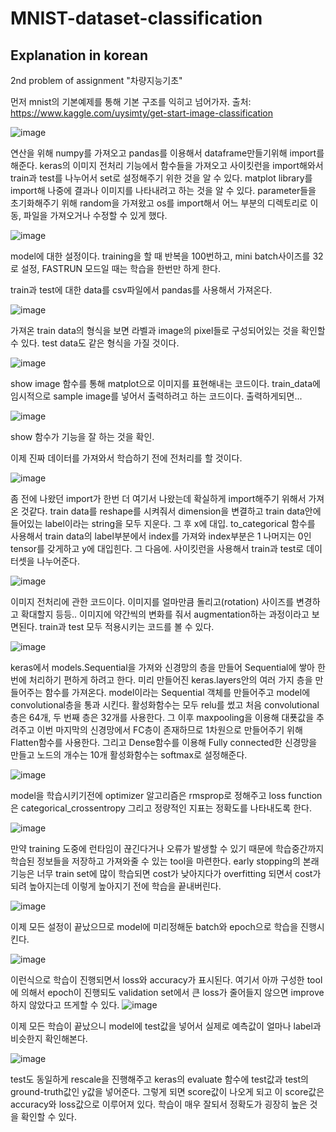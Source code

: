# MNIST-dataset-classification
## Explanation in korean
2nd problem of assignment "차량지능기초"

먼저 mnist의 기본예제를 통해 기본 구조를 익히고 넘어가자.
출처: https://www.kaggle.com/uysimty/get-start-image-classification

![image](https://user-images.githubusercontent.com/81463668/113806532-68de7080-979d-11eb-8e23-2118c2e23aa8.png)

연산을 위해 numpy를 가져오고 pandas를 이용해서 dataframe만들기위해 import를 해준다.
keras의 이미지 전처리 기능에서 함수들을 가져오고 사이킷런을 import해와서 train과 test를 나누어서 set로 설정해주기 위한 것을 알 수 있다.
matplot library를 import해 나중에 결과나 이미지를 나타내려고 하는 것을 알 수 있다.
parameter들을 초기화해주기 위해 random을 가져왔고 os를 import해서 어느 부분의 디렉토리로 이동, 파일을 가져오거나 수정할 수 있게 했다.

![image](https://user-images.githubusercontent.com/81463668/113806545-6ed45180-979d-11eb-93c0-ddd3f828f40e.png)

model에 대한 설정이다. training을 할 때 반복을 100번하고, mini batch사이즈를 32로 설정, FASTRUN 모드일 때는 학습을 한번만 하게 한다.

train과 test에 대한 data를 csv파일에서 pandas를 사용해서 가져온다.

![image](https://user-images.githubusercontent.com/81463668/113806552-74ca3280-979d-11eb-90f2-e52f52ee979d.png)

가져온 train data의 형식을 보면 라벨과 image의 pixel들로 구성되어있는 것을 확인할 수 있다. test data도 같은 형식을 가질 것이다.

![image](https://user-images.githubusercontent.com/81463668/113806560-798ee680-979d-11eb-8775-1515d5187fd7.png)

show image 함수를 통해 matplot으로 이미지를 표현해내는 코드이다.
train_data에 임시적으로 sample image를 넣어서 출력하려고 하는 코드이다.
출력하게되면...

![image](https://user-images.githubusercontent.com/81463668/113806577-827fb800-979d-11eb-92a4-a5b27971f1c9.png)

show 함수가 기능을 잘 하는 것을 확인.

이제 진짜 데이터를 가져와서 학습하기 전에 전처리를 할 것이다.

![image](https://user-images.githubusercontent.com/81463668/113806595-8a3f5c80-979d-11eb-84db-50a7e644917b.png)

좀 전에 나왔던 import가 한번 더 여기서 나왔는데 확실하게 import해주기 위해서 가져온 것같다. train data를 reshape를 시켜줘서 dimension을 변결하고 train data안에 들어있는 label이라는 string을 모두 지운다. 그 후 x에 대입.
to_categorical 함수를 사용해서 train data의 label부분에서 index를 가져와 index부분은 1 나머지는 0인 tensor를 갖게하고 y에 대입힌다.
그 다음에. 사이킷런을 사용해서 train과 test로 데이터셋을 나누어준다.

![image](https://user-images.githubusercontent.com/81463668/113806601-90cdd400-979d-11eb-9a24-6db3f5ea8d0f.png)

이미지 전처리에 관한 코드이다. 
이미지를 얼마만큼 돌리고(rotation) 사이즈를 변경하고 확대할지 등등.. 이미지에 약간씩의 변화를 줘서 augmentation하는 과정이라고 보면된다. train과 test 모두 적용시키는 코드를 볼 수 있다.

![image](https://user-images.githubusercontent.com/81463668/113806613-962b1e80-979d-11eb-8617-078db5b248e8.png)

keras에서 models.Sequential을 가져와 신경망의 층을 만들어 Sequential에 쌓아 한번에 처리하기 편하게 하려고 한다.
미리 만들어진 keras.layers안의 여러 가지 층을 만들어주는 함수를 가져온다.
model이라는 Sequential 객체를 만들어주고 model에 convolutional층을 통과 시킨다. 활성화함수는 모두 relu를 썼고 처음 convolutional 층은 64개, 두 번째 층은 32개를 사용한다.
그 이후 maxpooling을 이용해 대푯값을 추려주고 이번 마지막의 신경망에서 FC층이 존재하므로 1차원으로 만들어주기 위해 Flatten함수를 사용한다. 그리고 Dense함수를 이용해 Fully connected한 신경망을 만들고 노드의 개수는 10개 활성화함수는 softmax로 설정해준다.

![image](https://user-images.githubusercontent.com/81463668/113806636-9fb48680-979d-11eb-8799-c00039aa1468.png)

model을 학습시키기전에 optimizer 알고리즘은 rmsprop로 정해주고 loss function은 categorical_crossentropy 그리고 정량적인 지표는 정확도를 나타내도록 한다.

![image](https://user-images.githubusercontent.com/81463668/113806651-a6db9480-979d-11eb-9b25-a9e34210b31c.png)

만약 training 도중에 런타임이 끊긴다거나 오류가 발생할 수 있기 때문에 학습중간까지 학습된 정보들을 저장하고 가져와줄 수 있는 tool을 마련한다.
early stopping의 본래기능은 너무 train set에 많이 학습되면 cost가 낮아지다가 overfitting 되면서 cost가 되려 높아지는데 이렇게 높아지기 전에 학습을 끝내버린다.

![image](https://user-images.githubusercontent.com/81463668/113806660-ac38df00-979d-11eb-8e8a-4b6124c1f3bf.png)

이제 모든 설정이 끝났으므로 model에 미리정해둔 batch와 epoch으로 학습을 진행시킨다.

![image](https://user-images.githubusercontent.com/81463668/113806671-b0fd9300-979d-11eb-83f6-e40fc8800c72.png)

이런식으로 학습이 진행되면서 loss와 accuracy가 표시된다.
여기서 아까 구성한 tool에 의해서 epoch이 진행되도 validation set에서 큰 loss가 줄어들지 않으면 improve하지 않았다고 뜨게할 수 있다.
![image](https://user-images.githubusercontent.com/81463668/113806682-b529b080-979d-11eb-9ef1-822bd2698e0e.png)

이제 모든 학습이 끝났으니 model에 test값을 넣어서 실제로 예측값이 얼마나 label과 비슷한지 확인해본다.

![image](https://user-images.githubusercontent.com/81463668/113806692-b955ce00-979d-11eb-9217-fbef3b48db24.png)

test도 동일하게 rescale을 진행해주고 keras의 evaluate 함수에 test값과 test의 ground-truth값인 y값을 넣어준다. 그렇게 되면 score값이 나오게 되고 이 score값은 accuracy와 loss값으로 이루어져 있다.
학습이 매우 잘되서 정확도가 굉장히 높은 것을 확인할 수 있다.


